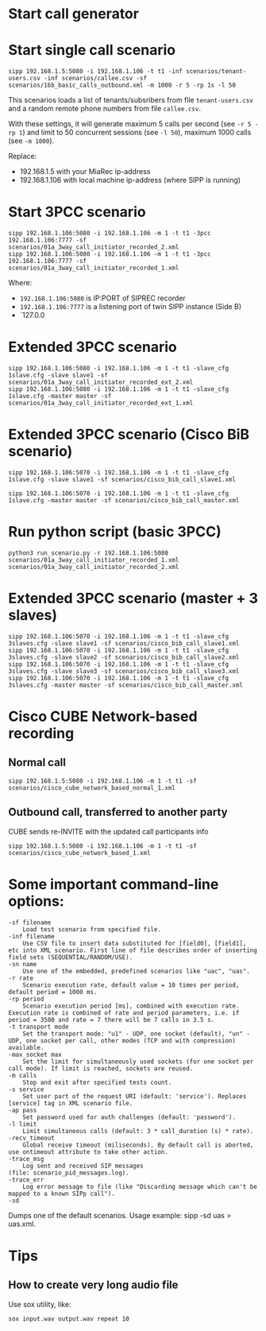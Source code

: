 # Start call generator


# Start single call scenario

    sipp 192.168.1.5:5080 -i 192.168.1.106 -t t1 -inf scenarios/tenant-users.csv -inf scenarios/callee.csv -sf scenarios/16b_basic_calls_outbound.xml -m 1000 -r 5 -rp 1s -l 50

This scenarios loads a list of tenants/subsribers from file `tenant-users.csv` and a random remote phone numbers from file `callee.csv`.

With these settings, it will generate maximum 5 calls per second (see `-r 5 -rp 1`) and limit to 50 concurrent sessions (see `-l 50`), maximum 1000 calls (see `-m 1000`).

Replace:

   - 192.168.1.5 with your MiaRec ip-address
   - 192.168.1.106 with local machine ip-address (where SIPP is running)



# Start 3PCC scenario    

    sipp 192.168.1.106:5080 -i 192.168.1.106 -m 1 -t t1 -3pcc 192.168.1.106:7777 -sf scenarios/01a_3way_call_initiator_recorded_2.xml
    sipp 192.168.1.106:5080 -i 192.168.1.106 -m 1 -t t1 -3pcc 192.168.1.106:7777 -sf scenarios/01a_3way_call_initiator_recorded_1.xml
    
Where:

- `192.168.1.106:5080` is IP:PORT of SIPREC recorder
- `192.168.1.106:7777` is a listening port of twin SIPP instance (Side B)
- `127.0.0

# Extended 3PCC scenario

    sipp 192.168.1.106:5080 -i 192.168.1.106 -m 1 -t t1 -slave_cfg 1slave.cfg -slave slave1 -sf scenarios/01a_3way_call_initiator_recorded_ext_2.xml
    sipp 192.168.1.106:5080 -i 192.168.1.106 -m 1 -t t1 -slave_cfg 1slave.cfg -master master -sf scenarios/01a_3way_call_initiator_recorded_ext_1.xml

# Extended 3PCC scenario (Cisco BiB scenario)

    sipp 192.168.1.106:5070 -i 192.168.1.106 -m 1 -t t1 -slave_cfg 1slave.cfg -slave slave1 -sf scenarios/cisco_bib_call_slave1.xml

    sipp 192.168.1.106:5070 -i 192.168.1.106 -m 1 -t t1 -slave_cfg 1slave.cfg -master master -sf scenarios/cisco_bib_call_master.xml

    
# Run python script (basic 3PCC)

    python3 run_scenario.py -r 192.168.1.106:5080 scenarios/01a_3way_call_initiator_recorded_1.xml scenarios/01a_3way_call_initiator_recorded_2.xml 

# Extended 3PCC scenario (master + 3 slaves)

    sipp 192.168.1.106:5070 -i 192.168.1.106 -m 1 -t t1 -slave_cfg 3slaves.cfg -slave slave1 -sf scenarios/cisco_bib_call_slave1.xml
    sipp 192.168.1.106:5070 -i 192.168.1.106 -m 1 -t t1 -slave_cfg 3slaves.cfg -slave slave2 -sf scenarios/cisco_bib_call_slave2.xml
    sipp 192.168.1.106:5070 -i 192.168.1.106 -m 1 -t t1 -slave_cfg 3slaves.cfg -slave slave3 -sf scenarios/cisco_bib_call_slave3.xml
    sipp 192.168.1.106:5070 -i 192.168.1.106 -m 1 -t t1 -slave_cfg 3slaves.cfg -master master -sf scenarios/cisco_bib_call_master.xml


# Cisco CUBE Network-based recording

## Normal call

    sipp 192.168.1.5:5080 -i 192.168.1.106 -m 1 -t t1 -sf scenarios/cisco_cube_network_based_normal_1.xml

## Outbound call, transferred to another party

CUBE sends re-INVITE with the updated call participants info

    sipp 192.168.1.5:5080 -i 192.168.1.106 -m 1 -t t1 -sf scenarios/cisco_cube_network_based_1.xml

    
# Some important command-line options:
	-sf filename
		Load test scenario from specified file.
	-inf filename
		Use CSV file to insert data substituted for [field0], [field1], etc into XML scenario. First line of file describes order of inserting field sets (SEQUENTIAL/RANDOM/USE).
	-sn name
		Use one of the embedded, predefined scenarios like "uac", "uas".
	-r rate
		Scenario execution rate, default value = 10 times per period, default period = 1000 ms.
	-rp period
		Scenario execution period [ms], combined with execution rate. Execution rate is combined of rate and period parameters, i.e. if period = 3500 and rate = 7 there will be 7 calls in 3.5 s.
	-t transport mode
		Set the transport mode: "u1" - UDP, one socket (default), "un" - UDP, one socket per call, other modes (TCP and with compression) available.
	-max_socket max
		Set the limit for simultaneously used sockets (for one socket per call mode). If limit is reached, sockets are reused.
	-m calls
		Stop and exit after specified tests count.
	-s service
		Set user part of the request URI (default: 'service'). Replaces [service] tag in XML scenario file.
	-ap pass
		Set password used for auth challenges (default: 'password').
	-l limit
		Limit simultaneous calls (default: 3 * call_duration (s) * rate).
	-recv_timeout
		Global receive timeout (miliseconds). By default call is aborted, use ontimeout attribute to take other action.
	-trace_msg
		Log sent and received SIP messages (file: scenario_pid_messages.log).
	-trace_err
		Log error message to file (like "Discarding message which can't be mapped to a known SIPp call").
	-sd
Dumps one of the default scenarios. Usage example: sipp -sd uas > uas.xml.   


# Tips

## How to create very long audio file

Use sox utility, like:

    sox input.wav output.wav repeat 10



